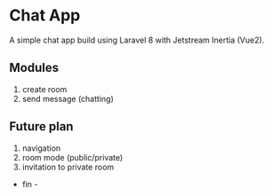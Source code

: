 # Chat App
A simple chat app build using Laravel 8 with Jetstream Inertia (Vue2).

## Modules
1. create room
2. send message (chatting)

## Future plan
1. navigation
2. room mode (public/private)
3. invitation to private room

- fin -